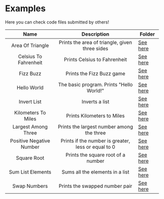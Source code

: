 # Examples
Here you can check code files submitted by others!

|           Name           |                     Description                     | Folder       |
|:------------------------:|:---------------------------------------------------:|--------------|
| Area Of Triangle         |    Prints the area of triangle, given three sides   | [See here](https://github.com/UjwalKandi/Pansy/tree/Add-examples/examples/AreaOfTriangle) |
| Celsius To Fahrenheit    |             Prints Celsius to Fahrenheit            | [See here](https://github.com/UjwalKandi/Pansy/tree/Add-examples/examples/CelsiusToFahrenheit) |
| Fizz Buzz                |              Prints the Fizz Buzz game              | [See here](https://github.com/UjwalKandi/Pansy/tree/Add-examples/examples/FizzBuzz) |
| Hello World              |       The basic program. Prints "Hello World!"      | [See here](https://github.com/UjwalKandi/Pansy/tree/Add-examples/examples/HelloWorld) |
| Invert List              |                    Inverts a list                   | [See here](https://github.com/UjwalKandi/Pansy/tree/Add-examples/examples/InvertList) |
| Kilometers To Miles      |              Prints Kilometers to Miles             | [See here](https://github.com/UjwalKandi/Pansy/tree/Add-examples/examples/KilometersToMiles) |
| Largest Among Three      |      Prints the largest number among the three      | [See here](https://github.com/UjwalKandi/Pansy/tree/Add-examples/examples/LargestAmongThree) |
| Positive Negative Number | Prints if the number is greater, less or equal to 0 | [See here](https://github.com/UjwalKandi/Pansy/tree/Add-examples/examples/PositiveNegativeNumber) |
| Square Root              |          Prints the square root of a number         | [See here](https://github.com/UjwalKandi/Pansy/tree/Add-examples/examples/SquareRoot) |
| Sum List Elements        |           Sums all the elements in a list           | [See here](https://github.com/UjwalKandi/Pansy/tree/Add-examples/examples/SumListElements) |
| Swap Numbers             |            Prints the swapped number pair           | [See here](https://github.com/UjwalKandi/Pansy/tree/Add-examples/examples/SwapNumbers) |
